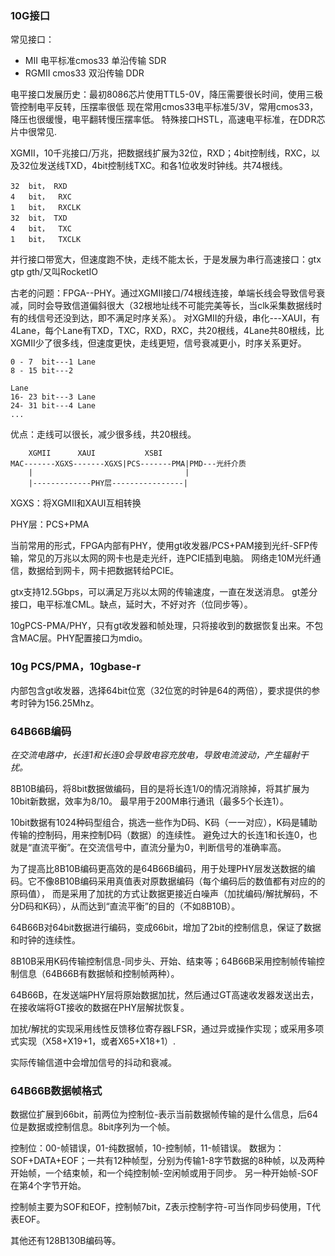 ### 10G接口

常见接口：
- MII     电平标准cmos33  单沿传输    SDR
- RGMII          cmos33   双沿传输   DDR

电平接口发展历史：最初8086芯片使用TTL5-0V，降压需要很长时间，使用三极管控制电平反转，压摆率很低
现在常用cmos33电平标准5/3V，常用cmos33，降压也很缓慢，电平翻转慢压摆率低。
特殊接口HSTL，高速电平标准，在DDR芯片中很常见.


XGMII，10千兆接口/万兆，把数据线扩展为32位，RXD；4bit控制线，RXC，以及32位发送线TXD，4bit控制线TXC。和各1位收发时钟线。共74根线。
    
    32  bit， RXD
    4   bit，  RXC
    1   bit，  RXCLK
    32  bit， TXD
    4   bit，  TXC
    1   bit，  TXCLK

并行接口带宽大，但速度跑不快，走线不能太长，于是发展为串行高速接口：gtx gtp gth/又叫RocketIO

古老的问题：FPGA--PHY。通过XGMII接口/74根线连接，单端长线会导致信号衰减，同时会导致信道偏斜很大（32根地址线不可能完美等长，当clk采集数据线时有的线信号还没到达，即不满足时序关系）。
对XGMII的升级，串化---XAUI，有4Lane，每个Lane有TXD，TXC，RXD，RXC，共20根线，4Lane共80根线，比XGMII少了很多线，但速度更快，走线更短，信号衰减更小，时序关系更好。

    0 - 7  bit---1 Lane
    8 - 15 bit---2 
    
    Lane
    16- 23 bit---3 Lane
    24- 31 bit---4 Lane
    ...

优点：走线可以很长，减少很多线，共20根线。


        XGMII      XAUI           XSBI
    MAC-------XGXS-------XGXS|PCS-------PMA|PMD---光纤介质
        |                                  |
        |-------------PHY层----------------|

XGXS：将XGMII和XAUI互相转换

PHY层：PCS+PMA

当前常用的形式，FPGA内部有PHY，使用gt收发器/PCS+PAM接到光纤-SFP传输，常见的万兆以太网的网卡也是走光纤，连PCIE插到电脑。
网络走10M光纤通信，数据给到网卡，网卡把数据转给PCIE。

gtx支持12.5Gbps，可以满足万兆以太网的传输速度，一直在发送消息。
gt差分接口，电平标准CML。缺点，延时大，不好对齐（位同步等）。



10gPCS-PMA/PHY，只有gt收发器和帧处理，只将接收到的数据恢复出来。不包含MAC层。PHY配置接口为mdio。

### 10g PCS/PMA，10gbase-r
内部包含gt收发器，选择64bit位宽（32位宽的时钟是64的两倍），要求提供的参考时钟为156.25Mhz。



### 64B66B编码
*在交流电路中，长连1和长连0会导致电容充放电，导致电流波动，产生辐射干扰。*

8B10B编码，将8bit数据做编码，目的是将长连1/0的情况消除掉，将其扩展为10bit新数据，效率为8/10。
最早用于200M串行通讯（最多5个长连1）。

10bit数据有1024种码型组合，挑选一些作为D码、K码（一一对应），K码是辅助传输的控制码，用来控制D码（数据）的连续性。
避免过大的长连1和长连0，也就是“直流平衡”。在交流信号中，直流分量为0，判断信号的准确率高。

为了提高比8B10B编码更高效的是64B66B编码，用于处理PHY层发送数据的编码。它不像8B10B编码采用真值表对原数据编码（每个编码后的数值都有对应的的原码值），
而是采用了加扰的方式让数据更接近白噪声（加扰编码/解扰解码，不分D码和K码），从而达到“直流平衡”的目的（不如8B10B）。

64B66B对64bit数据进行编码，变成66bit，增加了2bit的控制信息，保证了数据和时钟的连续性。

8B10B采用K码传输控制信息-同步头、开始、结束等；64B66B采用控制帧传输控制信息（64B66B有数据帧和控制帧两种）。

64B66B，在发送端PHY层将原始数据加扰，然后通过GT高速收发器发送出去，在接收端将GT接收的数据在PHY层解扰恢复。

加扰/解扰的实现采用线性反馈移位寄存器LFSR，通过异或操作实现；或采用多项式实现（X58+X19+1，或者X65+X18+1）.

实际传输信道中会增加信号的抖动和衰减。

### 64B66B数据帧格式

数据位扩展到66bit，前两位为控制位-表示当前数据帧传输的是什么信息，后64位是数据或控制信息。8bit序列为一个帧。

控制位：00-帧错误，01-纯数据帧，10-控制帧，11-帧错误。
数据为：SOF+DATA+EOF；一共有12种帧型，分别为传输1-8字节数据的8种帧，以及两种开始帧，一个结束帧，和一个纯控制帧-空闲帧或用于同步。
另一种开始帧-SOF在第4个字节开始。

控制帧主要为SOF和EOF，控制帧7bit，Z表示控制字符-可当作同步码使用，T代表EOF。


其他还有128B130B编码等。



